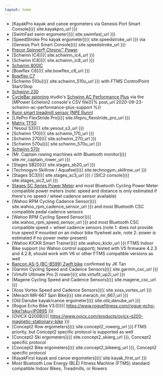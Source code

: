 ```yaml
---
layout: home
---
```

* [KayakPro kayak and canoe ergometers via Genesis Port Smart Console]({{ site.kayakpro_url }})
* [SwimFast swim ergometer]({{ site.swimfast_url }})
* [SpeedStroke Pro kayak ergometer]({{ site.speedstroke_url }}) via [Genesis Port Smart Console]({{ site.speedstroke_url }})
* [Precor Spinner® Chrono™ Power](https://www.precor.com/en-us/commercial/cardio/indoor-cycling/spinner-chrono-power)
* [Schwinn IC4]({{ site.schwinn_ic4_url }})
* [Schwinn IC8]({{ site.schwinn_ic8_url }})
* [Schwinn 800IC](https://global.schwinnfitness.com/en/800ic/100893.html)
* [Bowflex C6]({{ site.bowflex_c6_url }})
* [Bowflex C7](https://www.bowflex.com/bikes/c7/100926.html)
* [Schwinn 510u]({{ site.schwinn_510u_url }}) with FTMS ControlPoint Start/Stop
* [Schwinn 230](https://www.schwinnfitness.com/230/100932.html)
* [CycleBar spinning](https://www.cyclebar.com/) studio's [Schwinn AC Performance Plus](https://www.amazon.com/AC-Performance-Plus-Indoor-Cycle/dp/B002KV942W) via the [MPower Echelon2 console's CSV file]({% post_url 2020-09-23-schwinn-ac-performance-plus-support %})
* [Runn smart treadmill sensor (NPE Runn)](https://npe-inc.com/runn-smart-treadmill-sensor-2/)
* [LifePro FlexStride Pro]({{ site.lifepro_flexstride_pro_url }})
* [Matrix TF50](https://matrixhomefitness.com/products/treadmill-tf50)
* [Yesoul S3]({{ site.yesoul_s3_url }})
* [Schwinn 170]({{ site.schwinn_170_url }})
* [Schwinn 270]({{ site.schwinn_270_url }})
* [Schwinn 570u]({{ site.schwinn_570u_url }})
* [Schwinn 570r](https://global.schwinnfitness.com/en/570r/100531.html)
* [Mr. Captain rowing machines with Bluetooth monitor]({{ site.mr_captain_rower_url }})
* [Stages SB20]({{ site.stages_sb20_url }})
* [Technogym Skillrow / Aquafeel]({{ site.technogym_skillrow_url }})
* [Stages SC3]({{ site.stages_sc3_url }}) / [SIC2 console]({{ site.stages_sic2_url }})
* [Stages SC Series Power Meter](https://stagescycling.com/en_us/stages-power-meter-for-sc-series-bikes-4) and most Bluetooth Cycling Power Meter compatible power meters (note: speed and distance is only estimated if there's no speed / wheel cadence sensor available)
* [Wahoo RPM Cycling Cadence Sensor]({{ site.wahoo_rpm_cadence_sensor_url }}) and most Bluetooth CSC compatible pedal cadence sensors
* [Wahoo RPM Cycling Speed Sensor]({{ site.wahoo_rpm_speed_sensor_url }}) and most Bluetooth CSC compatible speed + wheel cadence sensors (note 1: does not provide true speed if mounted on an indoor bike flywheel axle, note 2: power is estimated if no power meter present)
* [Wahoo KICKR Smart Trainer]({{ site.wahoo_kickr_url }}) FTMS Indoor Bike support (no Wahoo control support); tested with V5 firmware 4.2.3 and 4.2.8, should work with V6 or other FTMS compatible versions as well
* [Bancon AS-5 (BC-B599) Zwift bike](https://onebancon.com/products/a5-s-heavy-flywheel-spin-bike) confirmed by JK Tan
* [Garmin Cycling Speed and Cadence Sensors]({{ site.garmin_csc_url }})
* [Virtufit Ultimate Pro 2i rower]({{ site.virtufit_up2i_url }})
* [Magene Cycling Speed and Cadence Sensors]({{ site.magene_csc_url }})
* [Xoss Vortex Speed and Cadence Sensors]({{ site.xoss_vortex_url }})
* [Merach MR-667 Spin Bike]({{ site.merach_mr_667_url }})
* [Old Danube kayak/canoe ergometer]({{ site.old_danube_url }})
* [Rogue Echo Bike V3.0]({{ https://www.roguefitness.com/rogue-echo-bike?sku=IP0895 }})
* [OVICX Q200B]({{ https://www.ovicx.com/products/ovicx-q200-magnetic-stationary-bike }})
* [Concept2 Row ergometers]({{ site.concept2_rowerg_url }}) FTMS priority, but Concept2 specific protocol is supported as well
* [Concept2 Ski ergometers]({{ site.concept2_skierg_url }}), Concept2 specific protocol
* [Concept2 Bike ergometers]({{ site.concept2_bikeerg_url }}), Concept2 specific protocol
* [KayakFirst kayak and canoe ergometers]({{ site.kayak_first_url }})
* Most Bluetooth Low Energy (BLE) Fitness Machine (FTMS) standard compatible Indoor Bikes, Treadmills, or Rowers
